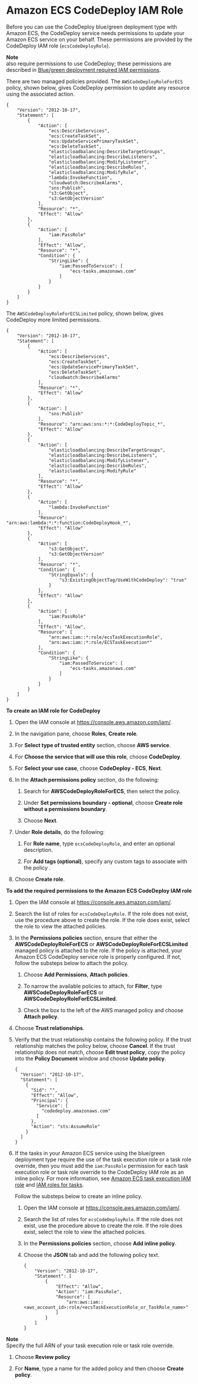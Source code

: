 # Amazon ECS CodeDeploy IAM Role<a name="codedeploy_IAM_role"></a>

Before you can use the CodeDeploy blue/green deployment type with Amazon ECS, the CodeDeploy service needs permissions to update your Amazon ECS service on your behalf\. These permissions are provided by the CodeDeploy IAM role \(`ecsCodeDeployRole`\)\.

**Note**  
 also require permissions to use CodeDeploy; these permissions are described in [Blue/green deployment required IAM permissions](deployment-type-bluegreen.md#deployment-type-bluegreen-IAM)\. 

There are two managed policies provided\. The `AWSCodeDeployRoleForECS` policy, shown below, gives CodeDeploy permission to update any resource using the associated action\.

```
{
    "Version": "2012-10-17",
    "Statement": [
        {
            "Action": [
                "ecs:DescribeServices",
                "ecs:CreateTaskSet",
                "ecs:UpdateServicePrimaryTaskSet",
                "ecs:DeleteTaskSet",
                "elasticloadbalancing:DescribeTargetGroups",
                "elasticloadbalancing:DescribeListeners",
                "elasticloadbalancing:ModifyListener",
                "elasticloadbalancing:DescribeRules",
                "elasticloadbalancing:ModifyRule",
                "lambda:InvokeFunction",
                "cloudwatch:DescribeAlarms",
                "sns:Publish",
                "s3:GetObject",
                "s3:GetObjectVersion"
            ],
            "Resource": "*",
            "Effect": "Allow"
        },
        {
            "Action": [
                "iam:PassRole"
            ],
            "Effect": "Allow",
            "Resource": "*",
            "Condition": {
                "StringLike": {
                    "iam:PassedToService": [
                        "ecs-tasks.amazonaws.com"
                    ]
                }
            }
        }
    ]
}
```

The `AWSCodeDeployRoleForECSLimited` policy, shown below, gives CodeDeploy more limited permissions\.

```
{
    "Version": "2012-10-17",
    "Statement": [
        {
            "Action": [
                "ecs:DescribeServices",
                "ecs:CreateTaskSet",
                "ecs:UpdateServicePrimaryTaskSet",
                "ecs:DeleteTaskSet",
                "cloudwatch:DescribeAlarms"
            ],
            "Resource": "*",
            "Effect": "Allow"
        },
        {
            "Action": [
                "sns:Publish"
            ],
            "Resource": "arn:aws:sns:*:*:CodeDeployTopic_*",
            "Effect": "Allow"
        },
        {
            "Action": [
                "elasticloadbalancing:DescribeTargetGroups",
                "elasticloadbalancing:DescribeListeners",
                "elasticloadbalancing:ModifyListener",
                "elasticloadbalancing:DescribeRules",
                "elasticloadbalancing:ModifyRule"
            ],
            "Resource": "*",
            "Effect": "Allow"
        },
        {
            "Action": [
                "lambda:InvokeFunction"
            ],
            "Resource": "arn:aws:lambda:*:*:function:CodeDeployHook_*",
            "Effect": "Allow"
        },
        {
            "Action": [
                "s3:GetObject",
                "s3:GetObjectVersion"
            ],
            "Resource": "*",
            "Condition": {
                "StringEquals": {
                    "s3:ExistingObjectTag/UseWithCodeDeploy": "true"
                }
            },
            "Effect": "Allow"
        },
        {
            "Action": [
                "iam:PassRole"
            ],
            "Effect": "Allow",
            "Resource": [
                "arn:aws:iam::*:role/ecsTaskExecutionRole",
                "arn:aws:iam::*:role/ECSTaskExecution*"
            ],
            "Condition": {
                "StringLike": {
                    "iam:PassedToService": [
                        "ecs-tasks.amazonaws.com"
                    ]
                }
            }
        }
    ]
}
```

**To create an IAM role for CodeDeploy**

1. Open the IAM console at [https://console\.aws\.amazon\.com/iam/](https://console.aws.amazon.com/iam/)\.

1. In the navigation pane, choose **Roles**, **Create role**\. 

1. For **Select type of trusted entity** section, choose **AWS service**\.

1. For **Choose the service that will use this role**, choose **CodeDeploy**\.

1. For **Select your use case**, choose **CodeDeploy \- ECS**, **Next**\.

1. In the **Attach permissions policy** section, do the following:

   1. Search for **AWSCodeDeployRoleForECS**, then select the policy\.

   1. Under **Set permissions boundary \- optional**, choose **Create role without a permissions boundary**\.

   1. Choose **Next**\.

1. Under **Role details**, do the following: 

   1. For **Role name**, type `ecsCodeDeployRole`, and enter an optional description\.

   1. For **Add tags \(optional\)**, specify any custom tags to associate with the policy \.

1. Choose **Create role**\.

**To add the required permissions to the Amazon ECS CodeDeploy IAM role**

1. Open the IAM console at [https://console\.aws\.amazon\.com/iam/](https://console.aws.amazon.com/iam/)\.

1. Search the list of roles for `ecsCodeDeployRole`\. If the role does not exist, use the procedure above to create the role\. If the role does exist, select the role to view the attached policies\.

1. In the **Permissions policies** section, ensure that either the **AWSCodeDeployRoleForECS** or **AWSCodeDeployRoleForECSLimited** managed policy is attached to the role\. If the policy is attached, your Amazon ECS CodeDeploy service role is properly configured\. If not, follow the substeps below to attach the policy\.

   1. Choose **Add Permissions**, **Attach policies**\.

   1. To narrow the available policies to attach, for **Filter**, type **AWSCodeDeployRoleForECS** or **AWSCodeDeployRoleForECSLimited**\.

   1. Check the box to the left of the AWS managed policy and choose **Attach policy**\.

1. Choose **Trust relationships**\.

1. Verify that the trust relationship contains the following policy\. If the trust relationship matches the policy below, choose **Cancel**\. If the trust relationship does not match, choose **Edit trust policy**, copy the policy into the **Policy Document** window and choose **Update policy**\.

   ```
   {
     "Version": "2012-10-17",
     "Statement": [
       {
         "Sid": "",
         "Effect": "Allow",
         "Principal": {
           "Service": [
             "codedeploy.amazonaws.com"
           ]
         },
         "Action": "sts:AssumeRole"
       }
     ]
   }
   ```

1. If the tasks in your Amazon ECS service using the blue/green deployment type require the use of the task execution role or a task role override, then you must add the `iam:PassRole` permission for each task execution role or task role override to the CodeDeploy IAM role as an inline policy\. For more information, see [Amazon ECS task execution IAM role](task_execution_IAM_role.md) and [IAM roles for tasks](task-iam-roles.md)\.

   Follow the substeps below to create an inline policy\.

   1. Open the IAM console at [https://console\.aws\.amazon\.com/iam/](https://console.aws.amazon.com/iam/)\.

   1. Search the list of roles for `ecsCodeDeployRole`\. If the role does not exist, use the procedure above to create the role\. If the role does exist, select the role to view the attached policies\.

   1. In the **Permissions policies** section, choose **Add inline policy**\.

   1. Choose the **JSON** tab and add the following policy text\.

      ```
      {
          "Version": "2012-10-17",
          "Statement": [
              {
                  "Effect": "Allow",
                  "Action": "iam:PassRole",
                  "Resource": [
                      "arn:aws:iam::<aws_account_id>:role/<ecsTaskExecutionRole_or_TaskRole_name>"
                  ]
              }
          ]
      }
      ```
**Note**  
Specify the full ARN of your task execution role or task role override\.

   1. Choose **Review policy**

   1. For **Name**, type a name for the added policy and then choose **Create policy**\.
